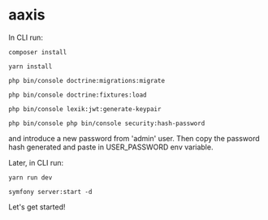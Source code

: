 # aaxis

In CLI run:
```
composer install

yarn install

php bin/console doctrine:migrations:migrate

php bin/console doctrine:fixtures:load

php bin/console lexik:jwt:generate-keypair

php bin/console php bin/console security:hash-password
```
and introduce a new password from 'admin' user. Then copy the password hash generated and paste in USER_PASSWORD env variable.

Later, in CLI run:
```
yarn run dev

symfony server:start -d
```

Let's get started!
